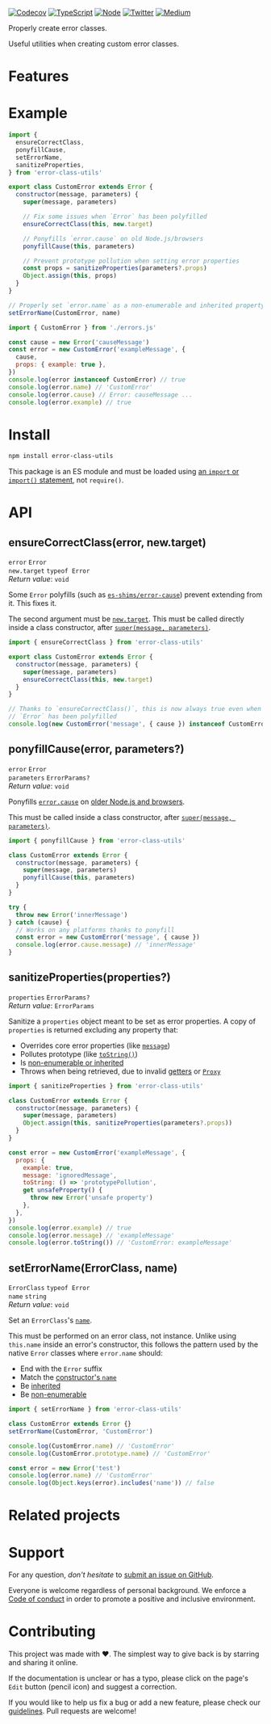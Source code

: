 [![Codecov](https://img.shields.io/codecov/c/github/ehmicky/error-class-utils.svg?label=tested&logo=codecov)](https://codecov.io/gh/ehmicky/error-class-utils)
[![TypeScript](https://img.shields.io/badge/-typed-brightgreen?logo=typescript&colorA=gray&logoColor=0096ff)](/src/main.d.ts)
[![Node](https://img.shields.io/node/v/error-class-utils.svg?logo=node.js&logoColor=66cc33)](https://www.npmjs.com/package/error-class-utils)
[![Twitter](https://img.shields.io/badge/%E2%80%8B-twitter-brightgreen.svg?logo=twitter)](https://twitter.com/intent/follow?screen_name=ehmicky)
[![Medium](https://img.shields.io/badge/%E2%80%8B-medium-brightgreen.svg?logo=medium)](https://medium.com/@ehmicky)

Properly create error classes.

Useful utilities when creating custom error classes.

# Features

# Example

<!-- eslint-disable fp/no-this, fp/no-class, fp/no-mutating-assign -->

```js
import {
  ensureCorrectClass,
  ponyfillCause,
  setErrorName,
  sanitizeProperties,
} from 'error-class-utils'

export class CustomError extends Error {
  constructor(message, parameters) {
    super(message, parameters)

    // Fix some issues when `Error` has been polyfilled
    ensureCorrectClass(this, new.target)

    // Ponyfills `error.cause` on old Node.js/browsers
    ponyfillCause(this, parameters)

    // Prevent prototype pollution when setting error properties
    const props = sanitizeProperties(parameters?.props)
    Object.assign(this, props)
  }
}

// Properly set `error.name` as a non-enumerable and inherited property
setErrorName(CustomError, name)
```

```js
import { CustomError } from './errors.js'

const cause = new Error('causeMessage')
const error = new CustomError('exampleMessage', {
  cause,
  props: { example: true },
})
console.log(error instanceof CustomError) // true
console.log(error.name) // 'CustomError'
console.log(error.cause) // Error: causeMessage ...
console.log(error.example) // true
```

# Install

```bash
npm install error-class-utils
```

This package is an ES module and must be loaded using
[an `import` or `import()` statement](https://gist.github.com/sindresorhus/a39789f98801d908bbc7ff3ecc99d99c),
not `require()`.

# API

## ensureCorrectClass(error, new.target)

`error` `Error`\
`new.target` `typeof Error`\
_Return value_: `void`

Some `Error` polyfills (such as
[`es-shims/error-cause`](https://github.com/es-shims/error-cause)) prevent
extending from it. This fixes it.

The second argument must be
[`new.target`](https://developer.mozilla.org/en-US/docs/Web/JavaScript/Reference/Operators/new.target).
This must be called directly inside a class constructor, after
[`super(message, parameters)`](https://developer.mozilla.org/en-US/docs/Web/JavaScript/Reference/Operators/super).

<!-- eslint-disable fp/no-class, fp/no-this -->

```js
import { ensureCorrectClass } from 'error-class-utils'

export class CustomError extends Error {
  constructor(message, parameters) {
    super(message, parameters)
    ensureCorrectClass(this, new.target)
  }
}

// Thanks to `ensureCorrectClass()`, this is now always true even when
// `Error` has been polyfilled
console.log(new CustomError('message', { cause }) instanceof CustomError)
```

## ponyfillCause(error, parameters?)

`error` `Error`\
`parameters` `ErrorParams?`\
_Return value_: `void`

Ponyfills
[`error.cause`](https://developer.mozilla.org/en-US/docs/Web/JavaScript/Reference/Global_Objects/Error/cause)
on
[older Node.js and browsers](https://developer.mozilla.org/en-US/docs/Web/JavaScript/Reference/Global_Objects/Error/cause#browser_compatibility).

This must be called inside a class constructor, after
[`super(message, parameters)`](https://developer.mozilla.org/en-US/docs/Web/JavaScript/Reference/Operators/super).

<!-- eslint-disable fp/no-class, fp/no-this -->

```js
import { ponyfillCause } from 'error-class-utils'

class CustomError extends Error {
  constructor(message, parameters) {
    super(message, parameters)
    ponyfillCause(this, parameters)
  }
}

try {
  throw new Error('innerMessage')
} catch (cause) {
  // Works on any platforms thanks to ponyfill
  const error = new CustomError('message', { cause })
  console.log(error.cause.message) // 'innerMessage'
}
```

## sanitizeProperties(properties?)

`properties` `ErrorParams?`\
_Return value_: `ErrorParams`

Sanitize a `properties` object meant to be set as error properties. A copy of
`properties` is returned excluding any property that:

- Overrides core error properties (like
  [`message`](https://developer.mozilla.org/en-US/docs/Web/JavaScript/Reference/Global_Objects/Error/message))
- Pollutes prototype (like
  [`toString()`](https://developer.mozilla.org/en-US/docs/Web/JavaScript/Reference/Global_Objects/Error/toString))
- Is
  [non-enumerable or inherited](https://developer.mozilla.org/en-US/docs/Web/JavaScript/Enumerability_and_ownership_of_properties)
- Throws when being retrieved, due to invalid
  [getters](https://developer.mozilla.org/en-US/docs/Web/JavaScript/Reference/Functions/get)
  or
  [`Proxy`](https://developer.mozilla.org/en-US/docs/Web/JavaScript/Reference/Global_Objects/Proxy)

<!-- eslint-disable fp/no-class, fp/no-this, fp/no-get-set, fp/no-mutating-assign -->

```js
import { sanitizeProperties } from 'error-class-utils'

class CustomError extends Error {
  constructor(message, parameters) {
    super(message, parameters)
    Object.assign(this, sanitizeProperties(parameters?.props))
  }
}

const error = new CustomError('exampleMessage', {
  props: {
    example: true,
    message: 'ignoredMessage',
    toString: () => 'prototypePollution',
    get unsafeProperty() {
      throw new Error('unsafe property')
    },
  },
})
console.log(error.example) // true
console.log(error.message) // 'exampleMessage'
console.log(error.toString()) // 'CustomError: exampleMessage'
```

## setErrorName(ErrorClass, name)

`ErrorClass` `typeof Error`\
`name` `string`\
_Return value_: `void`

Set an `ErrorClass`'s
[`name`](https://developer.mozilla.org/en-US/docs/Web/JavaScript/Reference/Global_Objects/Error/name).

This must be performed on an error class, not instance. Unlike using `this.name`
inside an error's constructor, this follows the pattern used by the native
`Error` classes where `error.name` should:

- End with the `Error` suffix
- Match the
  [constructor's `name`](https://developer.mozilla.org/en-US/docs/Web/JavaScript/Reference/Global_Objects/Function/name)
- Be
  [inherited](https://developer.mozilla.org/en-US/docs/Web/JavaScript/Enumerability_and_ownership_of_properties)
- Be
  [non-enumerable](https://developer.mozilla.org/en-US/docs/Web/JavaScript/Enumerability_and_ownership_of_properties)

<!-- eslint-disable fp/no-class -->

```js
import { setErrorName } from 'error-class-utils'

class CustomError extends Error {}
setErrorName(CustomError, 'CustomError')

console.log(CustomError.name) // 'CustomError'
console.log(CustomError.prototype.name) // 'CustomError'

const error = new Error('test')
console.log(error.name) // 'CustomError'
console.log(Object.keys(error).includes('name')) // false
```

# Related projects

# Support

For any question, _don't hesitate_ to [submit an issue on GitHub](../../issues).

Everyone is welcome regardless of personal background. We enforce a
[Code of conduct](CODE_OF_CONDUCT.md) in order to promote a positive and
inclusive environment.

# Contributing

This project was made with ❤️. The simplest way to give back is by starring and
sharing it online.

If the documentation is unclear or has a typo, please click on the page's `Edit`
button (pencil icon) and suggest a correction.

If you would like to help us fix a bug or add a new feature, please check our
[guidelines](CONTRIBUTING.md). Pull requests are welcome!

<!-- Thanks go to our wonderful contributors: -->

<!-- ALL-CONTRIBUTORS-LIST:START -->
<!-- prettier-ignore -->
<!--
<table><tr><td align="center"><a href="https://twitter.com/ehmicky"><img src="https://avatars2.githubusercontent.com/u/8136211?v=4" width="100px;" alt="ehmicky"/><br /><sub><b>ehmicky</b></sub></a><br /><a href="https://github.com/ehmicky/error-class-utils/commits?author=ehmicky" title="Code">💻</a> <a href="#design-ehmicky" title="Design">🎨</a> <a href="#ideas-ehmicky" title="Ideas, Planning, & Feedback">🤔</a> <a href="https://github.com/ehmicky/error-class-utils/commits?author=ehmicky" title="Documentation">📖</a></td></tr></table>
 -->
<!-- ALL-CONTRIBUTORS-LIST:END -->
